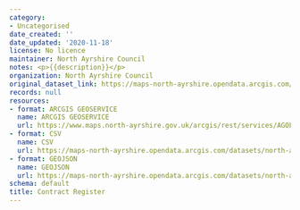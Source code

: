 ```yaml
---
category:
- Uncategorised
date_created: ''
date_updated: '2020-11-18'
license: No licence
maintainer: North Ayrshire Council
notes: <p>{{description}}</p>
organization: North Ayrshire Council
original_dataset_link: https://maps-north-ayrshire.opendata.arcgis.com/maps/north-ayrshire::contract-register
records: null
resources:
- format: ARCGIS GEOSERVICE
  name: ARCGIS GEOSERVICE
  url: https://www.maps.north-ayrshire.gov.uk/arcgis/rest/services/AGOL/Open_Data_Portal3/MapServer/34
- format: CSV
  name: CSV
  url: https://maps-north-ayrshire.opendata.arcgis.com/datasets/north-ayrshire::contract-register.csv?outSR=%7B%22latestWkid%22%3A27700%2C%22wkid%22%3A27700%7D
- format: GEOJSON
  name: GEOJSON
  url: https://maps-north-ayrshire.opendata.arcgis.com/datasets/north-ayrshire::contract-register.geojson?outSR=%7B%22latestWkid%22%3A27700%2C%22wkid%22%3A27700%7D
schema: default
title: Contract Register
---
```


